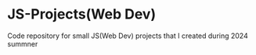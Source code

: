 # JS-Projects(Web Dev)
Code repository for small JS(Web Dev) projects that I created during 2024 summner 
